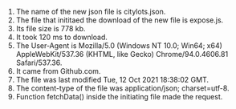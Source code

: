 1. The name of the new json file is citylots.json.
2. The file that inititaed the download of the new file is expose.js.
3. Its file size is 778 kb. 
4.  It took 120 ms to download. 
5.  The User-Agent is Mozilla/5.0 (Windows NT 10.0; Win64; x64) AppleWebKit/537.36 (KHTML, like Gecko) Chrome/94.0.4606.81 Safari/537.36.
6.  It came from Github.com.
7.  The file was last modified Tue, 12 Oct 2021 18:38:02 GMT.
8.  The content-type of the file was application/json; charset=utf-8.
9.  Function fetchData() inside the initiating file made the request.